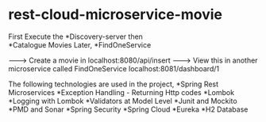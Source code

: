 # rest-cloud-microservice-movie

First Execute the 
	*Discovery-server
then	
	*Catalogue Movies
Later,
	*FindOneService

---> Create a movie in localhost:8080/api/insert
---> View this in another microservice called FindOneService localhost:8081/dashboard/1



The following technologies are used in the project,
	*Spring Rest Microservices 
	*Exception Handling - Returning Http codes
	*Lombok
	*Logging with Lombok
	*Validators at Model Level
 	*Junit and Mockito
 	*PMD and Sonar
	*Spring Security
	*Spring Cloud
	*Eureka
	*H2 Database
